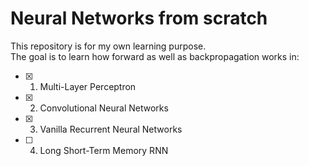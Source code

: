 # Neural Networks from scratch

This repository is for my own learning purpose.<br>
The goal is to learn how forward as well as backpropagation works in: <br>
- [x] 1. Multi-Layer Perceptron
- [x] 2. Convolutional Neural Networks
- [x] 3. Vanilla Recurrent Neural Networks
- [ ] 4. Long Short-Term Memory RNN
